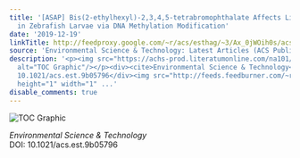 ```yaml
---
title: '[ASAP] Bis(2-ethylhexyl)-2,3,4,5-tetrabromophthalate Affects Lipid Metabolism
  in Zebrafish Larvae via DNA Methylation Modification'
date: '2019-12-19'
linkTitle: http://feedproxy.google.com/~r/acs/esthag/~3/Ax_0jWOih0s/acs.est.9b05796
source: 'Environmental Science & Technology: Latest Articles (ACS Publications)'
description: '<p><img src="https://achs-prod.literatumonline.com/na101/home/literatum/publisher/achs/journals/content/esthag/0/esthag.ahead-of-print/acs.est.9b05796/20191219/images/medium/es9b05796_0008.gif"
  alt="TOC Graphic"/></p><div><cite>Environmental Science & Technology</cite></div><div>DOI:
  10.1021/acs.est.9b05796</div><img src="http://feeds.feedburner.com/~r/acs/esthag/~4/Ax_0jWOih0s"
  height="1" width="1" ...'
disable_comments: true
---
```

<p><img src="https://achs-prod.literatumonline.com/na101/home/literatum/publisher/achs/journals/content/esthag/0/esthag.ahead-of-print/acs.est.9b05796/20191219/images/medium/es9b05796_0008.gif" alt="TOC Graphic"/></p><div><cite>Environmental Science & Technology</cite></div><div>DOI: 10.1021/acs.est.9b05796</div><img src="http://feeds.feedburner.com/~r/acs/esthag/~4/Ax_0jWOih0s" height="1" width="1" ...